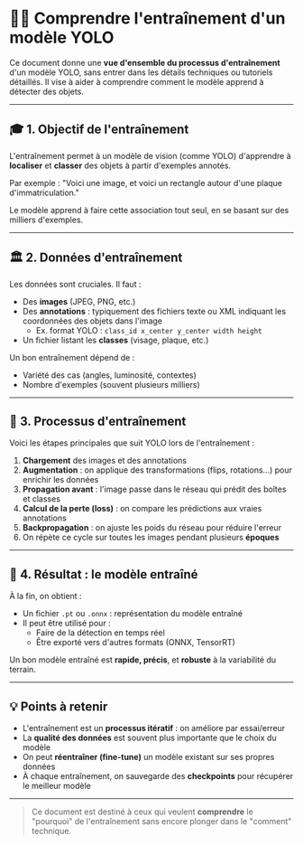 # 🧑‍🏫 Comprendre l'entraînement d'un modèle YOLO

Ce document donne une **vue d'ensemble du processus d'entraînement** d'un modèle YOLO, sans entrer dans les détails techniques ou tutoriels détaillés. Il vise à aider à comprendre comment le modèle apprend à détecter des objets.

---

## 🎓 1. Objectif de l'entraînement

L'entraînement permet à un modèle de vision (comme YOLO) d'apprendre à **localiser** et **classer** des objets à partir d'exemples annotés.

Par exemple : "Voici une image, et voici un rectangle autour d'une plaque d'immatriculation."

Le modèle apprend à faire cette association tout seul, en se basant sur des milliers d'exemples.

---

## 🏛 2. Données d'entraînement

Les données sont cruciales. Il faut :

- Des **images** (JPEG, PNG, etc.)
- Des **annotations** : typiquement des fichiers texte ou XML indiquant les coordonnées des objets dans l'image
  - Ex. format YOLO : `class_id x_center y_center width height`
- Un fichier listant les **classes** (visage, plaque, etc.)

Un bon entraînement dépend de :

- Variété des cas (angles, luminosité, contextes)
- Nombre d'exemples (souvent plusieurs milliers)

---

## 🔄 3. Processus d'entraînement

Voici les étapes principales que suit YOLO lors de l'entraînement :

1. **Chargement** des images et des annotations
2. **Augmentation** : on applique des transformations (flips, rotations...) pour enrichir les données
3. **Propagation avant** : l'image passe dans le réseau qui prédit des boîtes et classes
4. **Calcul de la perte (loss)** : on compare les prédictions aux vraies annotations
5. **Backpropagation** : on ajuste les poids du réseau pour réduire l'erreur
6. On répète ce cycle sur toutes les images pendant plusieurs **époques**

---

## 🌟 4. Résultat : le modèle entraîné

À la fin, on obtient :

- Un fichier `.pt` ou `.onnx` : représentation du modèle entraîné
- Il peut être utilisé pour :
  - Faire de la détection en temps réel
  - Être exporté vers d'autres formats (ONNX, TensorRT)

Un bon modèle entraîné est **rapide, précis**, et **robuste** à la variabilité du terrain.

---

## 💡 Points à retenir

- L'entraînement est un **processus itératif** : on améliore par essai/erreur
- La **qualité des données** est souvent plus importante que le choix du modèle
- On peut **réentraîner (fine-tune)** un modèle existant sur ses propres données
- À chaque entraînement, on sauvegarde des **checkpoints** pour récupérer le meilleur modèle

---

> Ce document est destiné à ceux qui veulent **comprendre** le "pourquoi" de l'entraînement sans encore plonger dans le "comment" technique.
